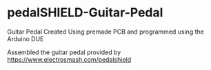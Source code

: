 # pedalSHIELD-Guitar-Pedal
Guitar Pedal Created Using premade PCB and programmed using the Arduino DUE

Assembled the guitar pedal provided by https://www.electrosmash.com/pedalshield
